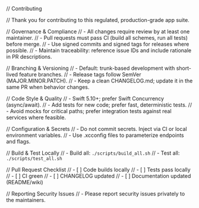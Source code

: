 // Contributing

// Thank you for contributing to this regulated, production-grade app suite.

// Governance & Compliance
// - All changes require review by at least one maintainer.
// - Pull requests must pass CI (build all schemes, run all tests) before merge.
// - Use signed commits and signed tags for releases where possible.
// - Maintain traceability: reference issue IDs and include rationale in PR descriptions.

// Branching & Versioning
// - Default: trunk-based development with short-lived feature branches.
// - Release tags follow SemVer (MAJOR.MINOR.PATCH).
// - Keep a clean CHANGELOG.md; update it in the same PR when behavior changes.

// Code Style & Quality
// - Swift 5.10+; prefer Swift Concurrency (async/await).
// - Add tests for new code; prefer fast, deterministic tests.
// - Avoid mocks for critical paths; prefer integration tests against real services where feasible.

// Configuration & Secrets
// - Do not commit secrets. Inject via CI or local environment variables.
// - Use .xcconfig files to parameterize endpoints and flags.

// Build & Test Locally
// - Build all: `./scripts/build_all.sh`
// - Test all: `./scripts/test_all.sh`

// Pull Request Checklist
// - [ ] Code builds locally
// - [ ] Tests pass locally
// - [ ] CI green
// - [ ] CHANGELOG updated
// - [ ] Documentation updated (README/wiki)

// Reporting Security Issues
// - Please report security issues privately to the maintainers.
